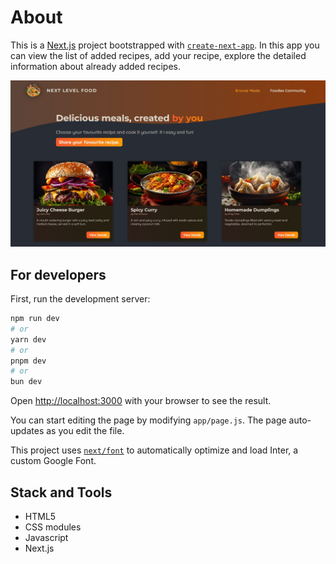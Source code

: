 # About

This is a [Next.js](https://nextjs.org/) project bootstrapped with [`create-next-app`](https://github.com/vercel/next.js/tree/canary/packages/create-next-app). 
In this app you can view the list of added recipes, add your recipe, explore the detailed information about already added recipes.

<div align="center">
    <img src="https://github.com/IvanVasiunin/nextjs-app/blob/main/public/app_UI.jpg" alt="UI_snapshot" />
</div>

## For developers

First, run the development server:

```bash
npm run dev
# or
yarn dev
# or
pnpm dev
# or
bun dev
```

Open [http://localhost:3000](http://localhost:3000) with your browser to see the result.

You can start editing the page by modifying `app/page.js`. The page auto-updates as you edit the file.

This project uses [`next/font`](https://nextjs.org/docs/basic-features/font-optimization) to automatically optimize and load Inter, a custom Google Font.

## Stack and Tools

- HTML5
- CSS modules
- Javascript
- Next.js
